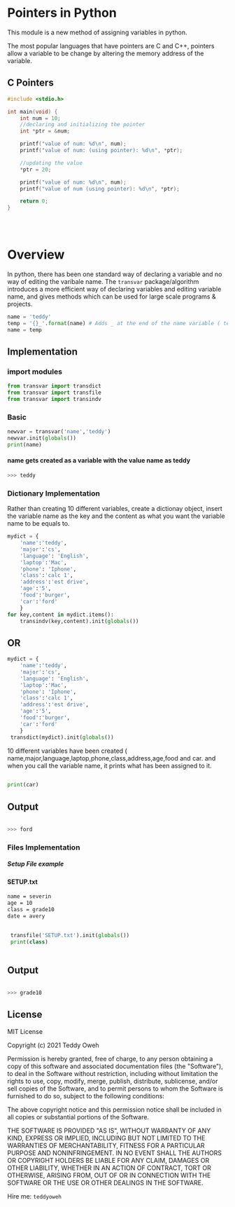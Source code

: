 # Pointers in Python
This module is a new method of assigning variables in python.

The most popular languages that have pointers are C and C++, pointers allow a variable to be change by altering the memory address of the variable. 

## C Pointers 
```C
#include <stdio.h>

int main(void) {
	int num = 10;
	//declaring and initializing the pointer
	int *ptr = &num;

	printf("value of num: %d\n", num);
	printf("value of num: (using pointer): %d\n", *ptr);

	//updating the value
	*ptr = 20;

	printf("value of num: %d\n", num);
	printf("value of num (using pointer): %d\n", *ptr);

	return 0;
}


 

```

# Overview
In python, there has been one standard way of declaring a variable and no way of editing the varibale name.
The ```transvar``` package/algorithm introduces a more efficient way of declaring variables and editing variable name, and gives methods which can be used for large scale programs & projects.

```Python
name = 'teddy'
temp = '{}_'.format(name) # Adds _ at the end of the name variable ( teddy )
name = temp 
```



## Implementation
 ### import modules
 ```py
from transvar import transdict
from transvar import transfile
from transvar import transindv
 ```
 
 ### Basic 
 ```py
 newvar = transvar('name','teddy')
 newvar.init(globals())
 print(name)
 ```
 #### name gets created as a variable with the value name as teddy
 ```sh
 >>> teddy
 ```
 ### Dictionary Implementation 
Rather than creating 10 different variables, create a dictionay object, insert the variable name as the key and the content as what you want the variable name to be equals to.

```Python
mydict = {
	'name':'teddy',
	'major':'cs',
	'language': 'English',
	'laptop':'Mac',
	'phone': 'Iphone',
	'class':'calc 1',
	'address':'est drive',
	'age':'5',
	'food':'burger',
	'car':'ford'
	}
for key,content in mydict.items():
	transindv(key,content).init(globals())
```
## OR
```Python
mydict = {
	'name':'teddy',
	'major':'cs',
	'language': 'English',
	'laptop':'Mac',
	'phone': 'Iphone',
	'class':'calc 1',
	'address':'est drive',
	'age':'5',
	'food':'burger',
	'car':'ford'
	}
 transdict(mydict).init(globals())
```
10 different variables have been created ( name,major,language,laptop,phone,class,address,age,food and car.
and when you call the variable name, it prints what has been assigned to it.

```Python
 
print(car)

```
## Output
```sh
 
>>> ford

```
### Files Implementation
##### Setup File example
#### SETUP.txt
```txt
name = severin
age = 10
class = grade10
date = avery

```

```Python
 
 transfile('SETUP.txt').init(globals())
 print(class)
 

```
## Output
```sh
 
>>> grade10

```
License
----

MIT License

Copyright (c) 2021 Teddy Oweh

Permission is hereby granted, free of charge, to any person obtaining a copy
of this software and associated documentation files (the "Software"), to deal
in the Software without restriction, including without limitation the rights
to use, copy, modify, merge, publish, distribute, sublicense, and/or sell
copies of the Software, and to permit persons to whom the Software is
furnished to do so, subject to the following conditions:

The above copyright notice and this permission notice shall be included in all
copies or substantial portions of the Software.

THE SOFTWARE IS PROVIDED "AS IS", WITHOUT WARRANTY OF ANY KIND, EXPRESS OR
IMPLIED, INCLUDING BUT NOT LIMITED TO THE WARRANTIES OF MERCHANTABILITY,
FITNESS FOR A PARTICULAR PURPOSE AND NONINFRINGEMENT. IN NO EVENT SHALL THE
AUTHORS OR COPYRIGHT HOLDERS BE LIABLE FOR ANY CLAIM, DAMAGES OR OTHER
LIABILITY, WHETHER IN AN ACTION OF CONTRACT, TORT OR OTHERWISE, ARISING FROM,
OUT OF OR IN CONNECTION WITH THE SOFTWARE OR THE USE OR OTHER DEALINGS IN THE
SOFTWARE.


Hire me: `teddyoweh`
